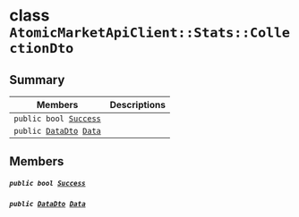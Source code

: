 # class `AtomicMarketApiClient::Stats::CollectionDto` 

## Summary

 Members                                | Descriptions                                
----------------------------------------|---------------------------------------------
`public bool `[`Success`](#class_atomic_market_api_client_1_1_stats_1_1_collection_dto_1a506fb037fbb6bfe8f254c021a2c3cfac) | 
`public `[`DataDto`](.github/workflows/documentation/md/AtomicMarketApiClient--Stats--CollectionDto--DataDto.md#class_atomic_market_api_client_1_1_stats_1_1_collection_dto_1_1_data_dto)` `[`Data`](#class_atomic_market_api_client_1_1_stats_1_1_collection_dto_1a65c0779654774581967081cf3136bd84) | 

## Members

##### `public bool `[`Success`](#class_atomic_market_api_client_1_1_stats_1_1_collection_dto_1a506fb037fbb6bfe8f254c021a2c3cfac) 

##### `public `[`DataDto`](.github/workflows/documentation/md/AtomicMarketApiClient--Stats--CollectionDto--DataDto.md#class_atomic_market_api_client_1_1_stats_1_1_collection_dto_1_1_data_dto)` `[`Data`](#class_atomic_market_api_client_1_1_stats_1_1_collection_dto_1a65c0779654774581967081cf3136bd84) 

